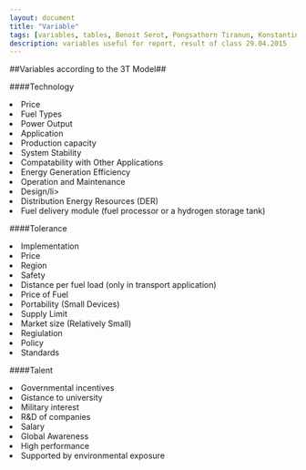```yaml
---
layout: document
title: "Variable"
tags: [variables, tables, Benoit Serot, Pongsathorn Tiranun, Konstantin Neumann, Shouka Arabi, BAMBU, fuel cell]
description: variables useful for report, result of class 29.04.2015
---
```


##Variables according to the 3T Model##

####Technology

<li>Price</li>
<li>Fuel Types</li>
<li>Power Output</li>
<li>Application</li>
<li>Production capacity</li>
<li>System Stability</li>
<li>Compatability with Other Applications</li>
<li>Energy Generation Efficiency</li>
<li>Operation and Maintenance</li>
<li>Design/li>
<li>Distribution Energy Resources (DER)</li>
<li>Fuel delivery module (fuel processor or a hydrogen storage tank)</li>

####Tolerance

<li>Implementation</li>
<li>Price</li>
<li>Region</li>
<li>Safety</li>
<li>Distance per fuel load (only in transport application)</li>
<li>Price of Fuel</li>
<li>Portability (Small Devices) </li>
<li>Supply Limit </li>
<li>Market size (Relatively Small)</li>
<li>Regiulation</li>
<li>Policy</li>
<li>Standards</li>

####Talent

<li>Governmental incentives</li>
<li>Gistance to university</li>
<li>Military interest</li>
<li>R&D of companies</li>
<li>Salary</li>
<li>Global Awareness</li>
<li>High performance</li>
<li>Supported by environmental exposure</li>
